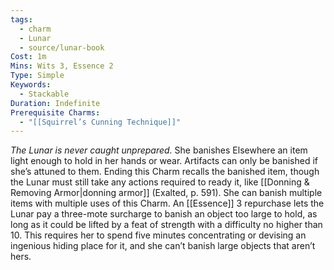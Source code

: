 ```yaml
---
tags:
  - charm
  - Lunar
  - source/lunar-book
Cost: 1m
Mins: Wits 3, Essence 2
Type: Simple
Keywords:
  - Stackable
Duration: Indefinite
Prerequisite Charms:
  - "[[Squirrel’s Cunning Technique]]"
---
```

*The Lunar is never caught unprepared.*
She banishes Elsewhere an item light enough to hold in her hands or wear. Artifacts can only be banished if she’s attuned to them. Ending this Charm recalls the banished item, though the Lunar must still take any actions required to ready it, like [[Donning & Removing Armor|donning armor]] (Exalted, p. 591). She can banish multiple items with multiple uses of this Charm. 
An [[Essence]] 3 repurchase lets the Lunar pay a three-mote surcharge to banish an object too large to hold, as long as it could be lifted by a feat of strength with a difficulty no higher than 10. This requires her to spend five minutes concentrating or devising an ingenious hiding place for it, and she can’t banish large objects that aren’t hers.